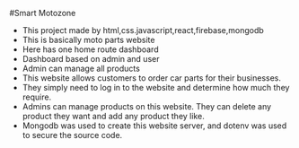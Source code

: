 #Smart Motozone
* This project made by html,css.javascript,react,firebase,mongodb
* This is basically moto parts website
* Here has one home route dashboard
* Dashboard based on admin and user
* Admin can manage all products
* This website allows customers to order car parts for their businesses.
* They simply need to log in to the website and determine how much they require.
* Admins can manage products on this website. They can delete any product they want and add any product they like.
* Mongodb was used to create this website server, and dotenv was used to secure the source code.
